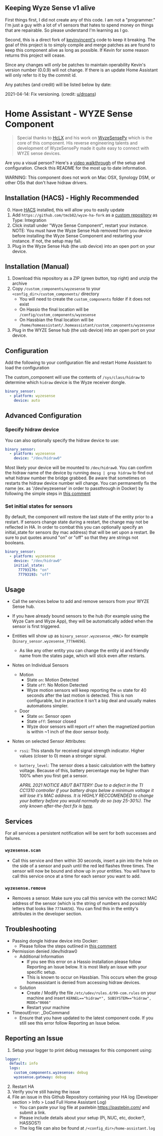 ## Keeping Wyze Sense v1 alive
First things first, I did not create any of this code. I am not a "programmer." I'm just a guy with a lot of v1 sensors that hates to spend money on things that are repairable. So please understand I'm learning as I go.

Second, this is a direct fork of [kevinvincent's](https://github.com/kevinvincent/ha-wyzesense) code to keep it breaking.
The goal of this project is to simply compile and merge patches as are found to keep this component alive as long as possible. If Kevin for some reason returns this project will cease.

Since any changes will *only* be patches to maintain operability Kevin's version number (0.0.9) will not change. If there is an update Home Assistant will only refer to it by the commit id.

Any patches (and credit) will be listed below by date:

2021-04-14: Fix versioning.  (credit: [u/droans](https://reddit.com/u/droans))

# Home Assistant - WYZE Sense Component

> Special thanks to [HcLX](https://hclxing.wordpress.com) and his work on [WyzeSensePy](https://github.com/HclX/WyzeSensePy) which is the core of this component. His reverse engineering talents and development of WyzeSensePy made it quite easy to connect with WYZE sense devices.

Are you a visual person? Here's a [video walkthrough](https://www.youtube.com/watch?v=19UCwf4uidQ) of the setup and configuration. Check this README for the most up to date information.

WARNING: This component does not work on Mac OSX, Synology DSM, or other OSs that don't have hidraw drivers.

## Installation (HACS) - Highly Recommended
0. Have [HACS](https://github.com/custom-components/hacs) installed, this will allow you to easily update
1. Add `https://github.com/tmcb82/wyze-ha-fork` as a [custom repository](https://custom-components.github.io/hacs/usage/settings/#add-custom-repositories) as Type: Integration
2. Click install under "Wyze Sense Component", restart your instance.
NOTE: You must have the Wyze Sense Hub removed from you device before installing the Wyze Sense Component and restarting your instance. If not, the setup may fail.
3. Plug in the Wyze Sense Hub (the usb device) into an open port on your device.

## Installation (Manual)
1. Download this repository as a ZIP (green button, top right) and unzip the archive
2. Copy `/custom_components/wyzesense` to your `<config_dir>/custom_components/` directory
   * You will need to create the `custom_components` folder if it does not exist
   * On Hassio the final location will be `/config/custom_components/wyzesense`
   * On Hassbian the final location will be `/home/homeassistant/.homeassistant/custom_components/wyzesense`
3. Plug in the WYZE Sense hub (the usb device) into an open port on your device.

## Configuration
Add the following to your configuration file and restart Home Assistant to load the configuration

The custom_component will use the contents of `/sys/class/hidraw` to determine which `hidraw` device is the Wyze receiver dongle.

```yaml
binary_sensor:
  - platform: wyzesense
    device: auto
```

## Advanced Configuration

### Specify hidraw device
You can also optionally specify the hidraw device to use:

```yaml
binary_sensor:
  - platform: wyzesense
    device: "/dev/hidraw0"
```
Most likely your device will be mounted to `/dev/hidraw0`. You can confirm the hidraw name of the device by running `dmesg | grep hidraw` to find out what hidraw number the bridge grabbed. Be aware that sometimes on restarts the hidraw device number will change. You can permanently fix the name (ex. as '/dev/wyzesense' in order to passthrough in Docker) by following the simple steps in [this comment](https://github.com/kevinvincent/ha-wyzesense/issues/66#issuecomment-569470754)

### Set initial states for sensors

By default, the component will restore the last state of the entity prior to a restart. If sensors change state during a restart, the change may not be reflected in HA. In order to combat this you can optionally specify an initial_state for sensors (by mac address) that will be set upon a restart. Be sure to put quotes around "on" or "off" so that they are strings not booleans.

```yaml
binary_sensor:
  - platform: wyzesense
    device: "/dev/hidraw0"
    initial_state:
      77793176: "on"
      77793193: "off"
```


## Usage

* Call the services below to add and remove sensors from your WYZE Sense hub.

* If you have already bound sensors to the hub (for example using the Wyze Cam and Wyze App), they will be automatically added when the sensor is first triggered.

* Entities will show up as `binary_sensor.wyzesense_<MAC>` for example (`binary_sensor.wyzesense_777A4656`).
  * As like any other entity you can change the entity id and friendly name from the states page, which will stick even after restarts.

* Notes on Individual Sensors
  * Motion
    * State `on`: Motion Detected
    * State `off`: No Motion Detected
    * Wyze motion sensors will keep reporting the `on` state for 40 seconds after the last motion is detected. This is non configurable, but in practice it isn't a big deal and usually makes automations simpler.
  * Door
    * State `on`: Sensor open
    * State `off`: Sensor closed
    * Wyze door sensors will report `off` when the magnetized portion is within ~1 inch of the door sensor body.
* Notes on selected Sensor Attributes:
  * `rssi`: This stands for received signal strength indicator. Higher values (closer to 0) mean a stronger signal.
  * `battery_level`: The sensor does a basic calculation with the battery voltage. Because of this, battery percentage may be higher than 100% when you first get a sensor.
     
     *APRIL 2021 NOTICE ABUT BATTERY: Due to a defect in the TI CC1310 controller if your battery drops below a minimum voltage it will lose it's MAC address. It is HIGHLY RECCOMENDED to change your battery before you would normally do so (say 25-30%). The only known after-the-fact fix is [here](https://forums.wyzecam.com/t/unbricking-wyze-contact-sensor-pcb-reset-pin/146856/129).*

## Services
For all services a persistent notification will be sent for both successes and failures.

### `wyzesense.scan`
* Call this service and then within 30 seconds, insert a pin into the hole on the side of a sensor and push until the red led flashes three times. The sensor will now be bound and show up in your entities. You will have to call this service once at a time for each sensor you want to add.

### `wyzesense.remove`
* Removes a sensor. Make sure you call this service with the correct MAC address of the sensor (which is the string of numbers and possibly letters that looks like `777A4656`). You can find this in the entity's attributes in the developer section.

## Troubleshooting
* Passing dongle hidraw device into Docker:
  * Please follow the steps outlined in [this comment](https://github.com/kevinvincent/ha-wyzesense/issues/66#issuecomment-569470754)
* Permission denied /dev/hidraw0
  * Additional Information
    * If you see this error on a Hassio installation please follow Reporting an Issue below. It is most likely an issue with your specific setup.
    * This is known to occur on Hassbian. This occurs when the group homeassistant is denied from accessing hidraw devices.
  * Solution
    * Create / Modify the file `/etc/udev/rules.d/99-com.rules` on your machine and insert `KERNEL=="hidraw*", SUBSYSTEM=="hidraw", MODE="0666"`
    * Restart your machine
* TimeoutError: _DoCommand
  * Ensure that you have updated to the latest component code. If you still see this error follow Reporting an Issue below.
## Reporting an Issue
1. Setup your logger to print debug messages for this component using:
```yaml
logger:
  default: info
  logs:
    custom_components.wyzesense: debug
    wyzesense.gateway: debug
```
2. Restart HA
3. Verify you're still having the issue
4. File an issue in this Github Repository containing your HA log (Developer section > Info > Load Full Home Assistant Log)
   * You can paste your log file at pastebin https://pastebin.com/ and submit a link.
   * Please include details about your setup (Pi, NUC, etc, docker?, HASSOS?)
   * The log file can also be found at `/<config_dir>/home-assistant.log`
